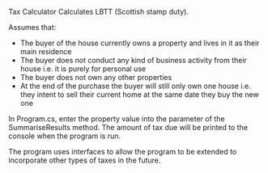 Tax Calculator
Calculates LBTT (Scottish stamp duty). 

Assumes that:

- The buyer of the house currently owns a property and lives in it as their main residence
- The buyer does not conduct any kind of business activity from their house i.e. it is purely for personal use
- The buyer does not own any other properties
- At the end of the purchase the buyer will still only own one house i.e. they intent to sell their current home at the same date they buy the new one

In Program.cs, enter the property value into the parameter of the SummariseResults method. The amount of tax due will be printed to the console when the program is run.

The program uses interfaces to allow the program to be extended to incorporate other types of taxes in the future. 

